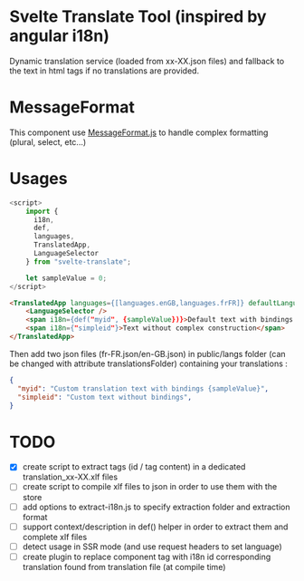 
# Svelte Translate Tool (inspired by angular i18n)

Dynamic translation service (loaded from xx-XX.json files) and fallback to the text in html tags if no translations are provided.

# MessageFormat

This component use [MessageFormat.js](https://github.com/messageformat/messageformat) to handle complex formatting (plural, select, etc...)

# Usages

```js
<script>
    import {
	  i18n,
	  def,
	  languages,
	  TranslatedApp,
	  LanguageSelector
	} from "svelte-translate";

	let sampleValue = 0;
</script>
```

```html
<TranslatedApp languages={[languages.enGB,languages.frFR]} defaultLanguage={languages.frFR}>
    <LanguageSelector />
    <span i18n={def("myid", {sampleValue})}>Default text with bindings {sampleValue}<span>
    <span i18n={"simpleid"}>Text without complex construction</span>
</TranslatedApp>
```
Then add two json files (fr-FR.json/en-GB.json) in public/langs folder (can be changed with attribute translationsFolder) containing your translations :

```json
{
  "myid": "Custom translation text with bindings {sampleValue}",
  "simpleid": "Custom text without bindings",
}
```

# TODO

* [x] create script to extract tags (id / tag content) in a dedicated translation_xx-XX.xlf files
* [ ] create script to compile xlf files to json in order to use them with the store
* [ ] add options to extract-i18n.js to specify extraction folder and extraction format
* [ ] support context/description in def() helper in order to extract them and complete xlf files
* [ ] detect usage in SSR mode (and use request headers to set language)
* [ ] create plugin to replace component tag with i18n id corresponding translation found from translation file (at compile time)
